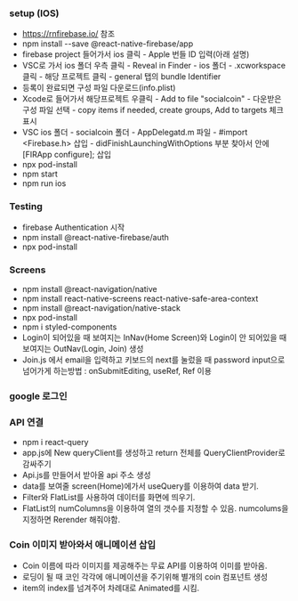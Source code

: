 ### setup (IOS)

- https://rnfirebase.io/ 참조
- npm install --save @react-native-firebase/app
- firebase project 들어가서 ios 클릭 - Apple 번들 ID 입력(아래 설명)
- VSC로 가서 ios 폴더 우측 클릭 - Reveal in Finder - ios 폴더 - .xcworkspace 클릭 - 해당 프로젝트 클릭 - general 탭의 bundle Identifier
- 등록이 완료되면 구성 파일 다운로드(info.plist)
- Xcode로 들어가서 해당프로젝트 우클릭 - Add to file "socialcoin" - 다운받은 구성 파일 선택 - copy items if needed, create groups, Add to targets 체크 표시
- VSC ios 폴더 - socialcoin 폴더 - AppDelegatd.m 파일 - #import <Firebase.h> 삽입 - didFinishLaunchingWithOptions 부분 찾아서 안에 [FIRApp configure]; 삽입
- npx pod-install
- npm start
- npm run ios

### Testing

- firebase Authentication 시작
- npm install @react-native-firebase/auth
- npx pod-install

### Screens

- npm install @react-navigation/native
- npm install react-native-screens react-native-safe-area-context
- npm install @react-navigation/native-stack
- npx pod-install
- npm i styled-components
- Login이 되어있을 때 보여지는 InNav(Home Screen)와 Login이 안 되어있을 때 보여지는 OutNav(Login, Join) 생성
- Join.js 에서 email을 입력하고 키보드의 next를 눌렀을 때 password input으로 넘어가게 하는방법 : onSubmitEditing, useRef, Ref 이용

### google 로그인

### API 연결

- npm i react-query
- app.js에 New queryClient를 생성하고 return 전체를 QueryClientProvider로 감싸주기
- Api.js를 만들어서 받아올 api 주소 생성
- data를 보여줄 screen(Home)에가서 useQuery를 이용하여 data 받기.
- Filter와 FlatList를 사용하여 데이터를 화면에 띄우기.
- FlatList의 numColumns을 이용하여 열의 갯수를 지정할 수 있음. numcolums을 지정하면 Rerender 해줘야함.

### Coin 이미지 받아와서 애니메이션 삽입

- Coin 이름에 따라 이미지를 제공해주는 무료 API를 이용하여 이미를 받아옴.
- 로딩이 될 때 코인 각각에 애니메이션을 주기위해 별개의 coin 컴포넌트 생성
- item의 index를 넘겨주어 차례대로 Animated를 시킴.
